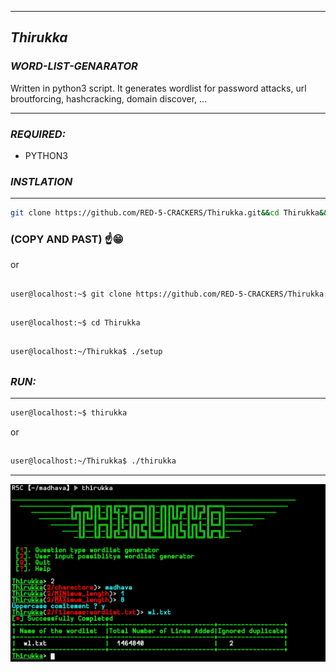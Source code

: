 ***
## _Thirukka_

### _WORD-LIST-GENARATOR_

Written in python3 script. It generates wordlist for password attacks, url broutforcing, hashcracking, domain discover, ...
***
### _REQUIRED:_
* PYTHON3

### _INSTLATION_
***
```bash
git clone https://github.com/RED-5-CRACKERS/Thirukka.git&&cd Thirukka&&chmod +x setup&&./setup&&pwd&&echo&&ls 
```
###  (COPY AND PAST) ☝️😁

or
##
```bash
user@localhost:~$ git clone https://github.com/RED-5-CRACKERS/Thirukka.git
```
##
```bash
user@localhost:~$ cd Thirukka
```
##
```bash
user@localhost:~/Thirukka$ ./setup
```
##

### _RUN:_
***
```bash
user@localhost:~$ thirukka
```

or
##
```bash
user@localhost:~/Thirukka$ ./thirukka
```
***

<img src=".thirukka.jpg" />


